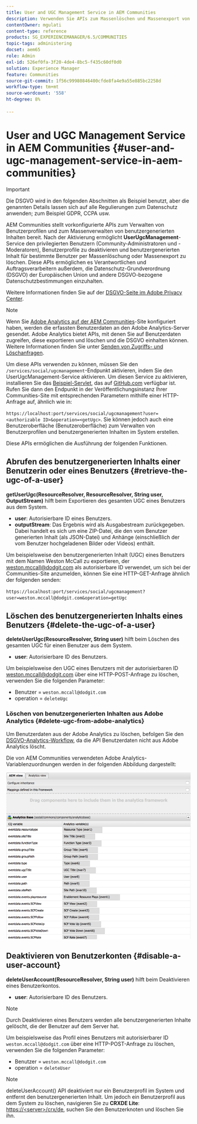 ```yaml
---
title: User and UGC Management Service in AEM Communities
description: Verwenden Sie APIs zum Massenlöschen und Massenexport von benutzergenerierten Inhalten und Deaktivieren von Benutzerkonten.
contentOwner: mgulati
content-type: reference
products: SG_EXPERIENCEMANAGER/6.5/COMMUNITIES
topic-tags: administering
docset: aem65
role: Admin
exl-id: 526ef0fa-3f20-4de4-8bc5-f435c60df0d0
solution: Experience Manager
feature: Communities
source-git-commit: 1f56c99980846400cfde8fa4e9a55e885bc2258d
workflow-type: tm+mt
source-wordcount: '558'
ht-degree: 8%

---
```


# User and UGC Management Service in AEM Communities {#user-and-ugc-management-service-in-aem-communities}

>[!IMPORTANT]
>
>Die DSGVO wird in den folgenden Abschnitten als Beispiel benutzt, aber die genannten Details lassen sich auf alle Regulierungen zum Datenschutz anwenden; zum Beispiel GDPR, CCPA usw.

AEM Communities stellt vorkonfigurierte APIs zum Verwalten von Benutzerprofilen und zum Massenverwalten von benutzergenerierten Inhalten bereit. Nach der Aktivierung ermöglicht **UserUgcManagement**-Service den privilegierten Benutzern (Community-Administratoren und -Moderatoren), Benutzerprofile zu deaktivieren und benutzergenerierten Inhalt für bestimmte Benutzer per Massenlöschung oder Massenexport zu löschen. Diese APIs ermöglichen es Verantwortlichen und Auftragsverarbeitern außerdem, die Datenschutz-Grundverordnung (DSGVO) der Europäischen Union und andere DSGVO-bezogene Datenschutzbestimmungen einzuhalten.

Weitere Informationen finden Sie auf der [DSGVO-Seite im Adobe Privacy Center](https://www.adobe.com/de/privacy/general-data-protection-regulation.html).

>[!NOTE]
>
>Wenn Sie [Adobe Analytics auf der AEM Communities](/help/communities/analytics.md)-Site konfiguriert haben, werden die erfassten Benutzerdaten an den Adobe Analytics-Server gesendet. Adobe Analytics bietet APIs, mit denen Sie auf Benutzerdaten zugreifen, diese exportieren und löschen und die DSGVO einhalten können. Weitere Informationen finden Sie unter [Senden von Zugriffs- und Löschanfragen](https://experienceleague.adobe.com/docs/analytics/admin/data-governance/gdpr-submit-access-delete.html).

Um diese APIs verwenden zu können, müssen Sie den `/services/social/ugcmanagement`-Endpunkt aktivieren, indem Sie den UserUgcManagement-Service aktivieren. Um diesen Service zu aktivieren, installieren Sie das [Beispiel-Servlet](https://github.com/Adobe-Marketing-Cloud/aem-communities-ugc-migration/tree/main/bundles/communities-ugc-management-servlet), das auf [GitHub.com](https://github.com/Adobe-Marketing-Cloud/aem-communities-ugc-migration/tree/main/bundles/communities-ugc-management-servlet) verfügbar ist. Rufen Sie dann den Endpunkt in der Veröffentlichungsinstanz Ihrer Communities-Site mit entsprechenden Parametern mithilfe einer HTTP-Anfrage auf, ähnlich wie in:

`https://localhost:port/services/social/ugcmanagement?user=<authorizable ID>&operation=<getUgc>`. Sie können jedoch auch eine Benutzeroberfläche (Benutzeroberfläche) zum Verwalten von Benutzerprofilen und benutzergenerierten Inhalten im System erstellen.

Diese APIs ermöglichen die Ausführung der folgenden Funktionen.

## Abrufen des benutzergenerierten Inhalts einer Benutzerin oder eines Benutzers {#retrieve-the-ugc-of-a-user}

**getUserUgc(ResourceResolver, ResourceResolver, String user, OutputStream)** hilft beim Exportieren des gesamten UGC eines Benutzers aus dem System.

* **user**: Autorisierbare ID eines Benutzers.
* **outputStream**: Das Ergebnis wird als Ausgabestream zurückgegeben. Dabei handelt es sich um eine ZIP-Datei, die den vom Benutzer generierten Inhalt (als JSON-Datei) und Anhänge (einschließlich der vom Benutzer hochgeladenen Bilder oder Videos) enthält.

Um beispielsweise den benutzergenerierten Inhalt (UGC) eines Benutzers mit dem Namen Weston McCall zu exportieren, der weston.mccall@dodgit.com als autorisierbare ID verwendet, um sich bei der Communities-Site anzumelden, können Sie eine HTTP-GET-Anfrage ähnlich der folgenden senden:

`https://localhost:port/services/social/ugcmanagement?user=weston.mccall@dodgit.com&operation=getUgc`

## Löschen des benutzergenerierten Inhalts eines Benutzers {#delete-the-ugc-of-a-user}

**deleteUserUgc(ResourceResolver, String user)** hilft beim Löschen des gesamten UGC für einen Benutzer aus dem System.

* **user**: Autorisierbare ID des Benutzers.

Um beispielsweise den UGC eines Benutzers mit der autorisierbaren ID weston.mccall@dodgit.com über eine HTTP-POST-Anfrage zu löschen, verwenden Sie die folgenden Parameter:

* Benutzer = `weston.mccall@dodgit.com`
* operation = `deleteUgc`

### Löschen von benutzergenerierten Inhalten aus Adobe Analytics {#delete-ugc-from-adobe-analytics}

Um Benutzerdaten aus der Adobe Analytics zu löschen, befolgen Sie den [DSGVO-Analytics-Workflow](https://experienceleague.adobe.com/docs/analytics/admin/data-governance/an-gdpr-workflow.html?lang=de), da die API Benutzerdaten nicht aus Adobe Analytics löscht.

Die von AEM Communities verwendeten Adobe Analytics-Variablenzuordnungen werden in der folgenden Abbildung dargestellt:

![AEM Communities-Variablenzuordnung für Adobe Analytics](assets/analytics-communities-mapping.png)

## Deaktivieren von Benutzerkonten {#disable-a-user-account}

**deleteUserAccount(ResourceResolver, String user)** hilft beim Deaktivieren eines Benutzerkontos.

* **user**: Autorisierbare ID des Benutzers.

>[!NOTE]
>
>Durch Deaktivieren eines Benutzers werden alle benutzergenerierten Inhalte gelöscht, die der Benutzer auf dem Server hat.

Um beispielsweise das Profil eines Benutzers mit autorisierbarer ID `weston.mccall@dodgit.com` über eine HTTP-POST-Anfrage zu löschen, verwenden Sie die folgenden Parameter:

* Benutzer = `weston.mccall@dodgit.com`
* operation = `deleteUser`

>[!NOTE]
>
>deleteUserAccount() API deaktiviert nur ein Benutzerprofil im System und entfernt den benutzergenerierten Inhalt. Um jedoch ein Benutzerprofil aus dem System zu löschen, navigieren Sie zu **CRXDE Lite**: [https://&lt;server>/crx/de](https://localhost:4502/crx/de), suchen Sie den Benutzerknoten und löschen Sie ihn.
